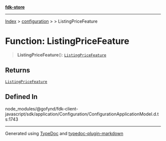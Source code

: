[**fdk-store**](../../../README.md)
***

[Index](../../../API.md) > [configuration](../../README.md) > [<internal>](../README.md) > ListingPriceFeature

# Function: ListingPriceFeature

> **ListingPriceFeature**(): [`ListingPriceFeature`](../type-aliases/type-alias.ListingPriceFeature.md)

## Returns

[`ListingPriceFeature`](../type-aliases/type-alias.ListingPriceFeature.md)

## Defined In

node\_modules/@gofynd/fdk-client-javascript/sdk/application/Configuration/ConfigurationApplicationModel.d.ts:1743

***
Generated using [TypeDoc](https://typedoc.org/) and [typedoc-plugin-markdown](https://www.npmjs.com/package/typedoc-plugin-markdown)

